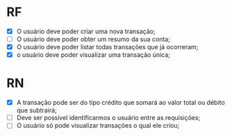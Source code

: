 # RF

- [x] O usuário deve poder criar uma nova transação; 
- [ ] O usuário deve poder obter um resumo da sua conta; 
- [x] O usuário deve poder listar todas transações que já ocorreram;
- [x] o usuário deve poder visualizar uma transação única;

# RN

- [x] A transação pode ser do tipo crédito que somará ao valor total ou débito que subtrairá;
- [ ] Deve ser possível identificarmos o usuário entre as requisições;
- [ ] O usuário só pode visualizar transações o qual ele criou; 